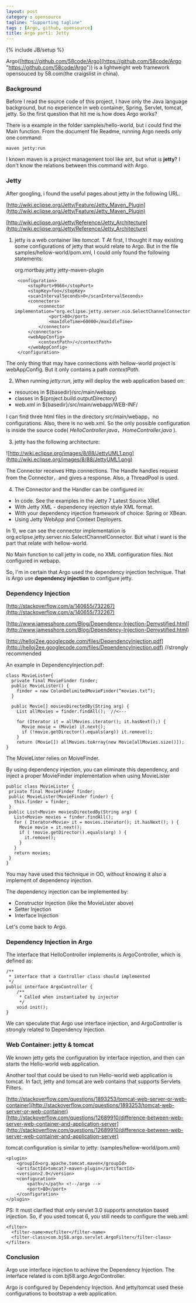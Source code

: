 ```yaml
---
layout: post
category : opensource
tagline: "Supporting tagline"
tags : [Argo, github, opensource]
title: Argo part1: Jetty
---
```

{% include JB/setup %}

Argo([https://github.com/58code/Argo](https://github.com/58code/Argo "https://github.com/58code/Argo")) is a lightweight web framework opensouced by 58.com(the craigslist in china). 

### Background ###

Before I read the source code of this project, I have only the Java language background, but no experience in web container, Spring, Servlet, tomcat, jetty. So the first question that hit me is how does Argo works?


There is a example in the folder samples/hello-world, but i could find the Main function. From the document file Readme, running Argo needs only one command:

    maven jetty:run

I known maven is a project management tool like ant, but what is **jetty**? I don't know the relations between this command with Argo.

### Jetty ###

After googling, i found the useful pages about jetty in the following URL.

[http://wiki.eclipse.org/Jetty/Feature/Jetty_Maven_Plugin](http://wiki.eclipse.org/Jetty/Feature/Jetty_Maven_Plugin)

[http://wiki.eclipse.org/Jetty/Reference/Jetty_Architecture](http://wiki.eclipse.org/Jetty/Reference/Jetty_Architecture)

1) jetty is a web container like *tomcat*.
T
At first, I thought it may existing some configurations of jetty that would relate to Argo. But in the file samples/hellow-world/pom.xml, I could only found the following statements:

	<plugin>  
	    <!-- http://wiki.eclipse.org/Jetty/Feature/Jetty_Maven_Plugin -->  
	    <groupId>org.mortbay.jetty</groupId>  
	    <artifactId>jetty-maven-plugin</artifactId>  
	  
	    <configuration>  
	        <stopPort>9966</stopPort>  
	        <stopKey>foo</stopKey>  
	        <scanIntervalSeconds>0</scanIntervalSeconds>  
	        <connectors>  
	            <connector implementation="org.eclipse.jetty.server.nio.SelectChannelConnector">  
	                <port>80</port>  
	                <maxIdleTime>60000</maxIdleTime>  
	            </connector>  
	        </connectors>  
	        <webAppConfig>  
	            <contextPath>/</contextPath>  
	        </webAppConfig>  
	    </configuration>  
	</plugin>  

The only thing that may have connections with hellow-world project is webAppConfig. But it only contains a path *contextPath*.

2) When running *jetty:run*, jetty will deploy the web application based on:

- resources in ${basedir}/src/main/webapp
- classes in ${project.build.outputDirectory}
- web.xml in ${basedir}/src/main/webapp/WEB-INF/

I can find three html files in the directory src/main/webapp，no configurations. Also, there is no web.xml. So the only possible configuration is inside the source code( *HelloController.java*，*HomeController.java* ).


3) jetty has the following architecture:

![http://wiki.eclipse.org/images/8/88/JettyUML1.png](http://wiki.eclipse.org/images/8/88/JettyUML1.png)

The Connector receives Http connections. The Handle handles request from the Connector，and gives a response. Also, a ThreadPool is used.

4) The Connector and the Handler can be configured in:

- In code. See the examples in the Jetty 7 Latest Source XRef.
- With Jetty XML - dependency injection style XML format.
- With your dependency injection framework of choice: Spring or XBean.
- Using Jetty WebApp and Context Deployers.

In 1), we can see the connector implementation is org.eclipse.jetty.server.nio.SelectChannelConnector. But what i want is the part that relate with hellow-world.

No Main function to call jetty in code, no XML configuration files. Not configured in webapp. 

So, I'm in certain that Argo used the dependency injection technique. That is Argo use **dependency injection** to configure jetty.


### Dependency Injection ###
[http://stackoverflow.com/a/140655/732267](http://stackoverflow.com/a/140655/732267)

[http://www.jamesshore.com/Blog/Dependency-Injection-Demystified.html](http://www.jamesshore.com/Blog/Dependency-Injection-Demystified.html)

[http://helloj2ee.googlecode.com/files/DependencyInjection.pdf](http://helloj2ee.googlecode.com/files/DependencyInjection.pdf) //strongly recommended 

An example in DependencyInjection.pdf:

    class MovieLister{
      private final MovieFinder finder;
      public MovieLister() {
        finder = new ColonDelimitedMovieFinder(“movies.txt”);
      }

      public Movie[] moviesDirectedBy(String arg) {  
        List allMovies = finder.findAll();  //<---

        for (Iterator it = allMovies.iterator(); it.hasNext();) {  
          Movie movie = (Movie) it.next();  
          if (!movie.getDirector().equals(arg)) it.remove();  
        }
        return (Movie[]) allMovies.toArray(new Movie[allMovies.size()]);  
    }
    

The MovieLister relies on MoiveFinder. 

By using dependency injection, you can eliminate this dependency, and inject a proper MovieFinder implementation when using MovieLister

    public class MovieLister {
     private final MovieFinder finder;
     public MovieLister(MovieFinder finder) {
       this.finder = finder;
     }
     public List<Movie> moviesDirectedBy(String arg) {
       List<Movie> movies = finder.findAll();
       for ( Iterator<Movie> it = movies.iterator(); it.hasNext(); ) {
         Movie movie = it.next();
         if ( !movie.getDirector().equals(arg) ) {
           it.remove();
         }
       }
       return movies;
     }
    }

You may have used this technique in OO, without knowing it also a implement of dependency injection. 

The dependency injection can be implemented by:

- Constructor Injection (like the MovieLister above)
- Setter Injection
- Interface Injection

Let's come back to Argo.

### Dependency Injection in Argo ###

The interface that HelloController implements is ArgoController, which is defined as:

	/**
	 * interface that a Controller class should implemented
	 */
	public interface ArgoController {
	    /**
	     * Called when instantiated by injector
	     */  
	    void init();
	}

We can speculate that Argo use interface injection, and ArgoController is strongly related to Dependency Injection.

### Web Container: jetty & tomcat ###

We known jetty gets the configuration by interface injection, and then can starts the Hello-world web application.

Another tool that could be used to run Hello-world web application is tomcat. In fact, jetty and tomcat are web contains that supports Servlets Filters.

[http://stackoverflow.com/questions/1893253/tomcat-web-server-or-web-container](http://stackoverflow.com/questions/1893253/tomcat-web-server-or-web-container)
[http://stackoverflow.com/questions/12689910/difference-between-web-server-web-container-and-application-server](http://stackoverflow.com/questions/12689910/difference-between-web-server-web-container-and-application-server)

tomcat configuration is similar to jetty: (samples/hellow-world/pom.xml)

	<plugin>  
	    <groupId>org.apache.tomcat.maven</groupId>
	    <artifactId>tomcat7-maven-plugin</artifactId>
	    <version>2.0</version>
	    <configuration>
	        <path>/</path> <!--/argo -->
	        <port>80</port>
	    </configuration>
	</plugin>

PS: It must clarified that only servlet 3.0 supports annotation based injection. So, if you used tomcat 6, you still needs to configure the web.xml:

    <filter>
      <filter-name>mvcfilter</filter-name>
      <filter-class>com.bj58.argo.servlet.ArgoFilter</filter-class>
    </filter>

### Conclusion ###

Argo use interface injection to achieve the Dependency Injection. The interface related is com.bj58.argo.ArgoController.

Argo is configured by Dependency Injection. And jetty/tomcat used these configurations to bootstrap a web application.